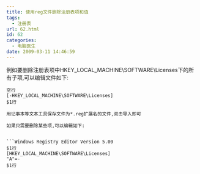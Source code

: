 ```yaml
---
title: 使用reg文件删除注册表项和值
tags:
  - 注册表
url: 62.html
id: 62
categories:
  - 电脑医生
date: 2009-03-11 14:46:59
---
```


例如要删除注册表项中HKEY\_LOCAL\_MACHINE\\SOFTWARE\\Licenses下的所有子项,可以编辑文件如下:


```Windows Registry Editor Version 5.00
空行
[-HKEY_LOCAL_MACHINE\SOFTWARE\Licenses]
$1行

用记事本等文本工具保存文件为*.reg扩展名的文件,双击导入即可  

如果只需要删除某些项,可以编辑如下:


```Windows Registry Editor Version 5.00
$1行
[HKEY_LOCAL_MACHINE\SOFTWARE\Licenses]
"A"=-
$1行
```